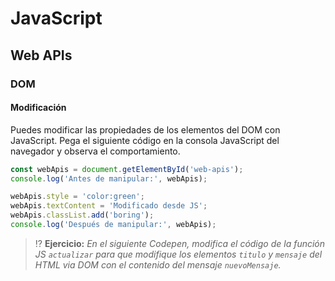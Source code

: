 # JavaScript
## Web APIs

### DOM

#### Modificación

Puedes modificar las propiedades de los elementos del DOM con JavaScript. Pega el siguiente código en la consola JavaScript del navegador y observa el comportamiento.

```js
const webApis = document.getElementById('web-apis');
console.log('Antes de manipular:', webApis);

webApis.style = 'color:green';
webApis.textContent = 'Modificado desde JS';
webApis.classList.add('boring');
console.log('Después de manipular:', webApis);
```

> ⁉️ **Ejercicio:** _En el siguiente Codepen, modifica el código de la función JS `actualizar` para que modifique los elementos `titulo` y `mensaje` del HTML via DOM con el contenido del mensaje `nuevoMensaje`._

<div class="codepen" data-height="350" data-theme-id="light" data-default-tab="js,result" data-editable="true" style="opacity:0" data-prefill='{"stylesheets":["https://cdn.jsdelivr.net/npm/bootstrap@5.3.0-alpha1/dist/css/bootstrap.min.css","https://cdn.jsdelivr.net/npm/bootstrap-icons@1.10.3/font/bootstrap-icons.css"]}'>
  <pre data-lang="html">&lt;body>
&lt;div class="card">
  &lt;div class="card-header">Mensajes&lt;/div>
  &lt;div class="card-body row">
    &lt;div class="col text-center">
      &lt;h5 id="titulo" class="card-title">No tienes mensajes&lt;/h5>
      &lt;p id="mensaje" class="card-text">&lt;i class="bi bi-chat" style="font-size: 4rem; color:gray;">&lt;/i>&lt;/p>
      &lt;button type="button" class="btn btn-primary" onclick="actualizar()">Actualizar&lt;/button>
    &lt;/div>
  &lt;/div>
  &lt;div id="estado" class="card-footer text-muted">Sin actualizar&lt;/div>
&lt;/div>
&lt;/body></pre>
<pre data-lang="js">const nuevoMensaje = {
  titulo: 'Aprendiendo DOM',
  mensaje:
    'Estoy actualizando un elemento del HTML con un contenido en JS. Ese contenido es fijo en este ejemplo, pero podría venir de una respuesta del servidor de mensajes.'
};
// Actualiza la tarjeta con el contenido del mensaje
const actualizar = function actualizar() {
  const estado = document.getElementById('estado');
  estado.textContent = `Actualizado a las ${new Date().toLocaleTimeString()}`;
};
</pre><pre data-lang="css">html { font-size: 75%; padding: 2rem; }</pre></div>
